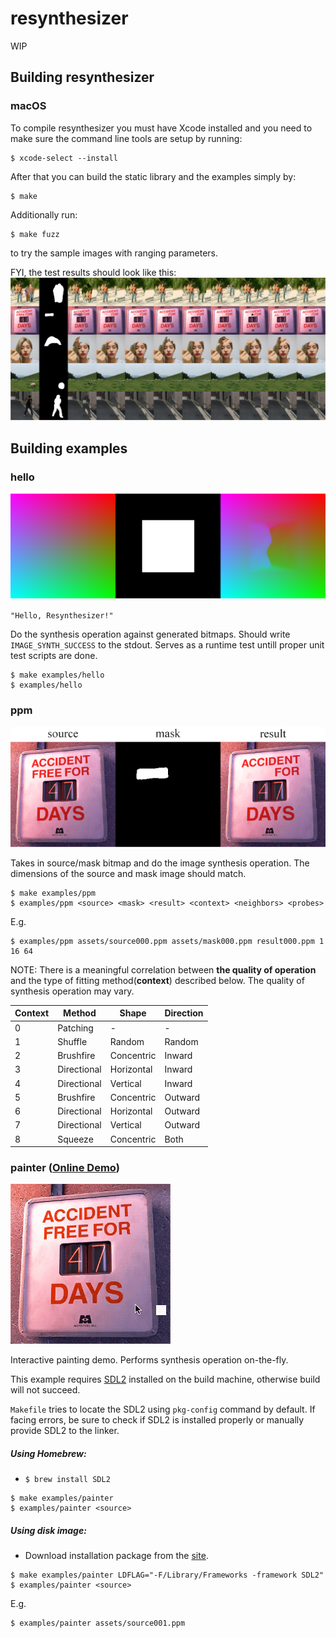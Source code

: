 # resynthesizer

WIP

## Building resynthesizer

### macOS

To compile resynthesizer you must have Xcode installed and you need to make sure the command line tools are setup by running:

```
$ xcode-select --install
```

After that you can build the static library and the examples simply by:

```
$ make
```

Additionally run:
```
$ make fuzz
```

to try the sample images with ranging parameters. 

FYI, the test results should look like this:
![preview](./docs/preview.png)

## Building examples

### hello

![example-hello](./docs/example-hello.png)

`"Hello, Resynthesizer!"`

Do the synthesis operation against generated bitmaps. Should write `IMAGE_SYNTH_SUCCESS` to the stdout. Serves as a runtime test untill proper unit test scripts are done.

```
$ make examples/hello
$ examples/hello
```

### ppm

![example-ppm](./docs/example-ppm.png)

Takes in source/mask bitmap and do the image synthesis operation. The dimensions of the source and mask image should match.

```
$ make examples/ppm
$ examples/ppm <source> <mask> <result> <context> <neighbors> <probes>
```

E.g.
```
$ examples/ppm assets/source000.ppm assets/mask000.ppm result000.ppm 1 16 64
```

NOTE: There is a meaningful correlation between **the quality of operation** and the type of fitting method(**context**) described below. The quality of synthesis operation may vary.

| Context | Method      | Shape      | Direction |
|---------|-------------|------------|-----------|
| 0       | Patching    | -          | -         |
| 1       | Shuffle     | Random     | Random    |
| 2       | Brushfire   | Concentric | Inward    |
| 3       | Directional | Horizontal | Inward    |
| 4       | Directional | Vertical   | Inward    |
| 5       | Brushfire   | Concentric | Outward   |
| 6       | Directional | Horizontal | Outward   |
| 7       | Directional | Vertical   | Outward   |
| 8       | Squeeze     | Concentric | Both      |

### painter ([Online Demo](https://61315.github.io/resynthesizer/painter.html))

![example-painter](./docs/example-painter.gif)

Interactive painting demo. Performs synthesis operation on-the-fly.

This example requires [SDL2](https://wiki.libsdl.org/Installation) installed on the build machine, otherwise build will not succeed.

`Makefile` tries to locate the SDL2 using `pkg-config` command by default. If facing errors, be sure to check if SDL2 is installed properly or manually provide SDL2 to the linker.

##### Using Homebrew:
- `$ brew install SDL2`

```
$ make examples/painter
$ examples/painter <source>
```

##### Using disk image:
- Download installation package from the [site](https://libsdl.org/download-2.0.php).

```
$ make examples/painter LDFLAG="-F/Library/Frameworks -framework SDL2"
$ examples/painter <source>
```

E.g.
```
$ examples/painter assets/source001.ppm
```

